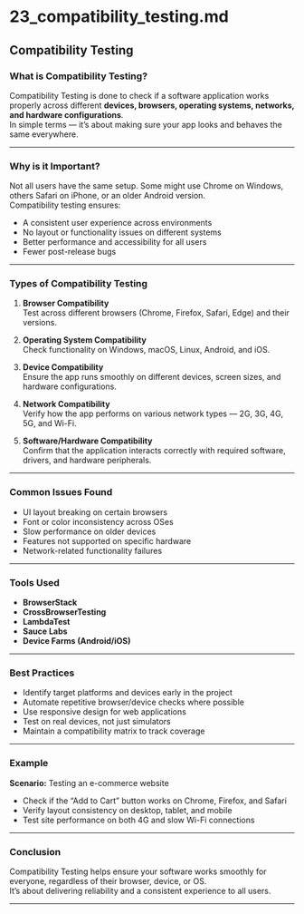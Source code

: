 # 23_compatibility_testing.md

## Compatibility Testing

### What is Compatibility Testing?
Compatibility Testing is done to check if a software application works properly across different **devices, browsers, operating systems, networks, and hardware configurations**.  
In simple terms — it’s about making sure your app looks and behaves the same everywhere.

---

### Why is it Important?
Not all users have the same setup. Some might use Chrome on Windows, others Safari on iPhone, or an older Android version.  
Compatibility testing ensures:
- A consistent user experience across environments  
- No layout or functionality issues on different systems  
- Better performance and accessibility for all users  
- Fewer post-release bugs

---

### Types of Compatibility Testing
1. **Browser Compatibility**  
   Test across different browsers (Chrome, Firefox, Safari, Edge) and their versions.

2. **Operating System Compatibility**  
   Check functionality on Windows, macOS, Linux, Android, and iOS.

3. **Device Compatibility**  
   Ensure the app runs smoothly on different devices, screen sizes, and hardware configurations.

4. **Network Compatibility**  
   Verify how the app performs on various network types — 2G, 3G, 4G, 5G, and Wi-Fi.

5. **Software/Hardware Compatibility**  
   Confirm that the application interacts correctly with required software, drivers, and hardware peripherals.

---

### Common Issues Found
- UI layout breaking on certain browsers  
- Font or color inconsistency across OSes  
- Slow performance on older devices  
- Features not supported on specific hardware  
- Network-related functionality failures  

---

### Tools Used
- **BrowserStack**  
- **CrossBrowserTesting**  
- **LambdaTest**  
- **Sauce Labs**  
- **Device Farms (Android/iOS)**  

---

### Best Practices
- Identify target platforms and devices early in the project  
- Automate repetitive browser/device checks where possible  
- Use responsive design for web applications  
- Test on real devices, not just simulators  
- Maintain a compatibility matrix to track coverage  

---

### Example
**Scenario:** Testing an e-commerce website  
- Check if the “Add to Cart” button works on Chrome, Firefox, and Safari  
- Verify layout consistency on desktop, tablet, and mobile  
- Test site performance on both 4G and slow Wi-Fi connections  

---

### Conclusion
Compatibility Testing helps ensure your software works smoothly for everyone, regardless of their browser, device, or OS.  
It’s about delivering reliability and a consistent experience to all users.

---
